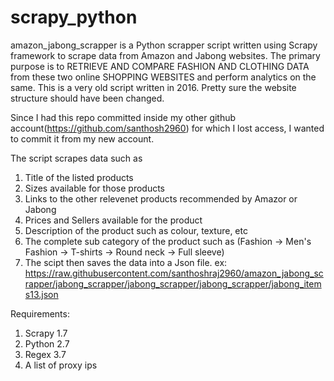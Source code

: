 # scrapy_python

amazon_jabong_scrapper is a Python scrapper script written using Scrapy framework to scrape data from Amazon and Jabong websites. The primary purpose is to RETRIEVE AND COMPARE FASHION AND CLOTHING DATA from these two online SHOPPING WEBSITES and perform analytics on the same. This is a very old script written in 2016. Pretty sure the website structure should have been changed. 

Since I had this repo committed inside my other github account(https://github.com/santhosh2960) for which I lost access, I wanted to commit it from my new account.

The script scrapes data such as 
1. Title of the listed products
2. Sizes available for those products
3. Links to the other relevenet products recommended by Amazor or Jabong
4. Prices and Sellers available for the product
5. Description of the product such as colour, texture, etc
6. The complete sub category of the product such as (Fashion -> Men's Fashion -> T-shirts -> Round neck -> Full sleeve)
7. The scipt then saves the data into a Json file. ex: https://raw.githubusercontent.com/santhoshraj2960/amazon_jabong_scrapper/jabong_scrapper/jabong_scrapper/jabong_scrapper/jabong_items13.json

Requirements:
1) Scrapy 1.7
2) Python 2.7
3) Regex 3.7
4) A list of proxy ips

